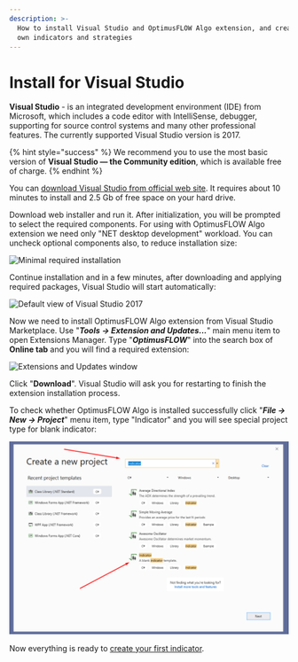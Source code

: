 ```yaml
---
description: >-
  How to install Visual Studio and OptimusFLOW Algo extension, and create your
  own indicators and strategies
---
```


# Install for Visual Studio

**Visual Studio** - is an integrated development environment \(IDE\) from Microsoft, which includes a code editor with IntelliSense, debugger, supporting for source control systems and many other professional features. The currently supported Visual Studio version is 2017.

{% hint style="success" %}
We recommend you to use the most basic version of **Visual Studio — the Community edition**, which is available free of charge.
{% endhint %}

You can [download Visual Studio from official web site](https://visualstudio.microsoft.com/thank-you-downloading-visual-studio/?sku=Community&rel=15). It requires about 10 minutes to install and 2.5 Gb of free space on your hard drive.

Download web installer and run it. After initialization, you will be prompted to select the required components. For using with OptimusFLOW Algo extension we need only "NET desktop development" workload. You can uncheck optional components also, to reduce installation size:

![Minimal required installation](../.gitbook/assets/screenshot_1dd.png)

Continue installation and in a few minutes, after downloading and applying required packages, Visual Studio will start automatically:

![Default view of Visual Studio 2017](../.gitbook/assets/default-view-of-visual-studio.png)

Now we need to install OptimusFLOW Algo extension from Visual Studio Marketplace. Use "_**Tools -&gt; Extension and Updates...**_" main menu item to open Extensions Manager. Type "_**OptimusFLOW**_" into the search box of **Online tab** and you will find a required extension:

![Extensions and Updates window](../.gitbook/assets/extensions-manager.png)

Click "**Download**". Visual Studio will ask you for restarting to finish the extension installation process.

To check whether OptimusFLOW Algo is installed successfully click "_**File -&gt; New -&gt; Project**_" menu item, type "Indicator" and you will see special project type for blank indicator:

![](../.gitbook/assets/image%20%2814%29.png)

Now everything is ready to [create your first indicator](simple-indicator.md).

